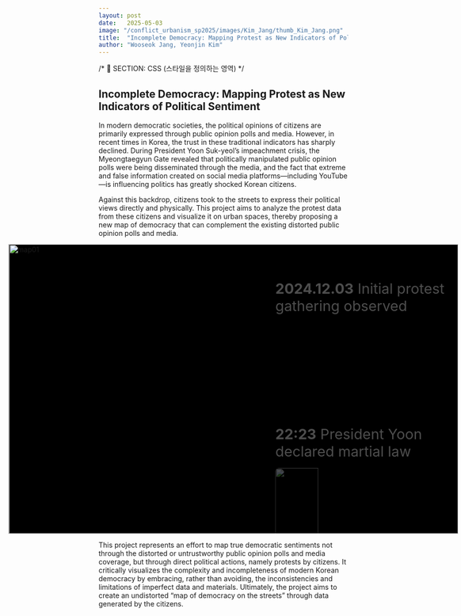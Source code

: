 ```yaml
---
layout: post
date:   2025-05-03
image: "/conflict_urbanism_sp2025/images/Kim_Jang/thumb_Kim_Jang.png"
title:  "Incomplete Democracy: Mapping Protest as New Indicators of Political Sentiment"
author: "Wooseok Jang, Yeonjin Kim"
---
```


/* 🔹 SECTION: CSS (스타일을 정의하는 영역) */
<style>
.scroll-stage {
  position: relative;
  width: 180%;
  aspect-ratio: 1.55 / 1;
  background-color: black;
  overflow: hidden;
  margin: 0 auto;
  transform: translateX(-20%);
}
.scroll-frame {
  position: absolute;
  top: 0;
  left: 0;
  width: 100%;
  height: 100%;
  z-index: 1;
}
.map-slide {
  position: absolute;
  top: 0;
  left: 50%;
  transform: translateX(-50%);
  width: 100%;
  height: 100%;
  object-fit: contain;
  opacity: 0;
  transition: opacity 1s ease-in-out;
  z-index: 1;
}
.map-slide.active {
  opacity: 1;
  z-index: 2;
}
#map-default {
  position: absolute;
  top: 0;
  left: 50%;
  transform: translateX(-50%);
  width: 100%;
  height: 100%;
  object-fit: contain;
  z-index: 0;
  opacity: 1;
  transition: opacity 1s ease-in-out;
}
.timeline-box {
  position: absolute;
  top: 0;
  right: 0;
  z-index: 3;
  width: 38%;
  height: 100%;
  padding: 2rem 1.5rem;
  overflow-y: scroll;
  background: rgba(0, 0, 0, 0.0);
  color: white;
  scroll-behavior: smooth;
  pointer-events: auto;
}
.timeline-box::-webkit-scrollbar {
  width: 6px;
}
.timeline-box::-webkit-scrollbar-thumb {
  background: #999;
  border-radius: 3px;
}
.timeline-box::-webkit-scrollbar-track {
  background: #111;
}
.timeline-step {
  opacity: 0.3;
  transform: translateY(40px);
  transition: all 0.6s ease-out;
  margin-bottom: 14rem;
  font-size: 1.8rem;
}
.timeline-step.visible {
  opacity: 1;
  transform: translateY(0);
}
.timeline-step img,
.timeline-step video {
  width: 50%;
  margin-top: 1rem;
  border-radius: 8px;
}
</style>

<!-- 🔹 SECTION: HTML (서론/부문/결단 포함) -->
<section>
  <h2>Incomplete Democracy: Mapping Protest as New Indicators of Political Sentiment</h2>
  <p>
    In modern democratic societies, the political opinions of citizens are primarily expressed through public opinion polls and media. However, in recent times in Korea, the trust in these traditional indicators has sharply declined. During President Yoon Suk-yeol’s impeachment crisis, the Myeongtaegyun Gate revealed that politically manipulated public opinion polls were being disseminated through the media, and the fact that extreme and false information created on social media platforms—including YouTube—is influencing politics has greatly shocked Korean citizens.
  </p>
  <p>
    Against this backdrop, citizens took to the streets to express their political views directly and physically. This project aims to analyze the protest data from these citizens and visualize it on urban spaces, thereby proposing a new map of democracy that can complement the existing distorted public opinion polls and media.
  </p>
</section>

<!-- 🔹 SECTION: SCROLL SECTION -->
<div class="scroll-stage">
  <img id="map-default" src="/conflict_urbanism_sp2025/images/Kim_Jang/map01.png" alt="map01">
  <div class="scroll-frame">
    <img class="map-slide" src="/conflict_urbanism_sp2025/images/Kim_Jang/map02.png" alt="map02">
    <img class="map-slide" src="/conflict_urbanism_sp2025/images/Kim_Jang/map03.png" alt="map03">
    <img class="map-slide" src="/conflict_urbanism_sp2025/images/Kim_Jang/map04.png" alt="map04">
    <img class="map-slide" src="/conflict_urbanism_sp2025/images/Kim_Jang/map05.png" alt="map05">
    <img class="map-slide" src="/conflict_urbanism_sp2025/images/Kim_Jang/map06.png" alt="map06">
    <img class="map-slide" src="/conflict_urbanism_sp2025/images/Kim_Jang/map07.png" alt="map07">
    <img class="map-slide" src="/conflict_urbanism_sp2025/images/Kim_Jang/map08.png" alt="map08">
    <img class="map-slide" src="/conflict_urbanism_sp2025/images/Kim_Jang/map09.png" alt="map09">
    <img class="map-slide" src="/conflict_urbanism_sp2025/images/Kim_Jang/map10.png" alt="map10">
    <img class="map-slide" src="/conflict_urbanism_sp2025/images/Kim_Jang/map11.png" alt="map11">
    <img class="map-slide" src="/conflict_urbanism_sp2025/images/Kim_Jang/map12.png" alt="map12">
    <img class="map-slide" src="/conflict_urbanism_sp2025/images/Kim_Jang/map13.png" alt="map13">
    <img class="map-slide" src="/conflict_urbanism_sp2025/images/Kim_Jang/map14.png" alt="map14">
    <img class="map-slide" src="/conflict_urbanism_sp2025/images/Kim_Jang/map15.png" alt="map15">
  </div>
  <div class="timeline-box" id="timelineBox">
    <div class="timeline-step" data-map="1"><strong>2024.12.03</strong> Initial protest gathering observed</div>
    <div class="timeline-step" data-map="2"><strong>22:23</strong> President Yoon declared martial law <br><img src="/conflict_urbanism_sp2025/images/Kim_Jang/image01.gif" alt=""></div>
    <div class="timeline-step" data-map="3"><strong>22:28</strong> Police Deployed Around National Assembly <br><img src="/conflict_urbanism_sp2025/images/Kim_Jang/image02.jpg" alt=""></div>
    <div class="timeline-step" data-map="4"><strong>22:30</strong> Martial Law Forces Enter National Election Commission <br><img src="/conflict_urbanism_sp2025/images/Kim_Jang/image03.gif" alt=""></div>
    <div class="timeline-step" data-map="5"><strong>22:40</strong> Detention Orders Issued for 15 Including Politicians</div>
    <div class="timeline-step" data-map="6"><strong>22:45</strong> The Members of the National Assembly are Called Emergency Assembly <br><img src="/conflict_urbanism_sp2025/images/Kim_Jang/image04.gif" alt=""></div>
    <div class="timeline-step" data-map="7"><strong>22:57</strong> Police-enforced closure of the National Assembly <br><img src="/conflict_urbanism_sp2025/images/Kim_Jang/image05.jpg" alt=""></div>
    <div class="timeline-step" data-map="8"><strong>23:00</strong> National Assembly Speaker Mr.Woo climbed over a wall <br><img src="/conflict_urbanism_sp2025/images/Kim_Jang/image06.jpg" alt=""></div>
    <div class="timeline-step" data-map="9"><strong>23:10</strong> Lee Jae-myung, leader of the opposition party, climbed over the National Assembly wall <br><img src="/conflict_urbanism_sp2025/images/Kim_Jang/image07.gif" alt=""></div>
    <div class="timeline-step" data-map="10"><strong>23:25</strong> Martial Law Command Proclamation No. 1 Issued</div>
    <div class="timeline-step" data-map="11"><strong>23:48</strong> 707 Special Forces and Armed Troops Enter National Assembly by Helicopter <br><img src="/conflict_urbanism_sp2025/images/Kim_Jang/image08.gif" alt=""></div>
    <div class="timeline-step" data-map="12"><img src="/conflict_urbanism_sp2025/images/Kim_Jang/image09.jpg" alt=""></div>
    <div class="timeline-step" data-map="13"><strong>00:05</strong> Martial law forces made an attempt to storm into the National Assembly’s main building <br><img src="/conflict_urbanism_sp2025/images/Kim_Jang/image10.jpg" alt=""></div>
    <div class="timeline-step" data-map="14"><strong>00:30</strong> Airborne Troops Penetrate National Assembly <br><img src="/conflict_urbanism_sp2025/images/Kim_Jang/image11.jpg" alt=""></div>
    <div class="timeline-step" data-map="15"><strong>01:00</strong> Martial law lifted, Resolution passed with all 190 votes in favor <br><img src="/conflict_urbanism_sp2025/images/Kim_Jang/image12.jpg" alt=""></div>
  </div>
</div>

<!-- 🔹 SECTION: 결단 -->
<section>
  <p>
    This project represents an effort to map true democratic sentiments not through the distorted or untrustworthy public opinion polls and media coverage, but through direct political actions, namely protests by citizens. It critically visualizes the complexity and incompleteness of modern Korean democracy by embracing, rather than avoiding, the inconsistencies and limitations of imperfect data and materials. Ultimately, the project aims to create an undistorted “map of democracy on the streets” through data generated by the citizens.
  </p>
</section>

<!-- 🔹 SECTION: JavaScript -->
<script>
const slides = document.querySelectorAll('.map-slide');
const steps = document.querySelectorAll('.timeline-step');
const mapDefault = document.getElementById('map-default');

const observerOptions = {
  root: document.getElementById('timelineBox'),
  rootMargin: '0px',
  threshold: 0.5
};

const observer = new IntersectionObserver((entries) => {
  let anyVisible = false;
  entries.forEach(entry => {
    if (entry.isIntersecting) {
      const step = entry.target;
      const mapIndex = parseInt(step.getAttribute('data-map')) - 1;
      slides.forEach((slide, i) => {
        slide.classList.toggle('active', i === mapIndex);
      });
      steps.forEach(s => s.classList.remove('visible'));
      step.classList.add('visible');
      mapDefault.style.opacity = '0';
      anyVisible = true;
    }
  });
  if (!anyVisible) {
    slides.forEach(slide => slide.classList.remove('active'));
    mapDefault.style.opacity = '1';
  }
}, observerOptions);

steps.forEach(step => observer.observe(step));
</script>
